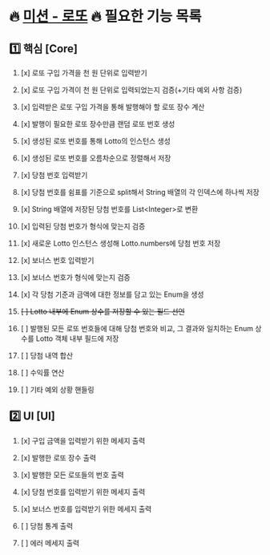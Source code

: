 # 🔥 [미션 - 로또](https://marked-duck-24a.notion.site/708fa2393f754d54b3facf5e31250367?v=be9a3af220774af1bb1453616c0330b9) 🔥 필요한 기능 목록 

## 1️⃣ 핵심 [Core]
1. [x] 로또 구입 가격을 천 원 단위로 입력받기
2. [x] 로또 구입 가격이 천 원 단위로 입력되었는지 검증(+기타 예외 사항 검증)


1. [x] 입력받은 로또 구입 가격을 통해 발행해야 할 로또 장수 계산
2. [x] 발행이 필요한 로또 장수만큼 랜덤 로또 번호 생성
3. [x] 생성된 로또 번호를 통해 Lotto의 인스턴스 생성
4. [x] 생성된 로또 번호를 오름차순으로 정렬해서 저장


1. [x] 당첨 번호 입력받기
2. [x] 당첨 번호를 쉼표를 기준으로 split해서 String 배열의 각 인덱스에 하나씩 저장
3. [x] String 배열에 저장된 당첨 번호를 List\<Integer\>로 변환
4. [x] 입력된 당첨 번호가 형식에 맞는지 검증
5. [x] 새로운 Lotto 인스턴스 생성해 Lotto.numbers에 당첨 번호 저장


1. [x] 보너스 번호 입력받기
2. [x] 보너스 번호가 형식에 맞는지 검증


1. [x] 각 당첨 기준과 금액에 대한 정보를 담고 있는 Enum을 생성
2. ~~[ ] Lotto 내부에 Enum 상수를 저장할 수 있는 필드 선언~~
3. [ ] 발행된 모든 로또 번호들에 대해 당첨 번호와 비교, 그 결과와 일치하는 Enum 상수를 Lotto 객체 내부 필드에 저장
4. [ ] 당첨 내역 합산


1. [ ] 수익률 연산


1. [ ] 기타 예외 상황 핸들링


## 2️⃣ UI [UI]
1. [x] 구입 금액을 입력받기 위한 메세지 출력
2. [x] 발행한 로또 장수 출력
3. [x] 발행한 모든 로또들의 번호 출력


1. [x] 당첨 번호를 입력받기 위한 메세지 출력
2. [x] 보너스 번호를 입력받기 위한 메세지 출력


1. [ ] 당첨 통계 출력


2. [ ] 에러 메세지 출력
